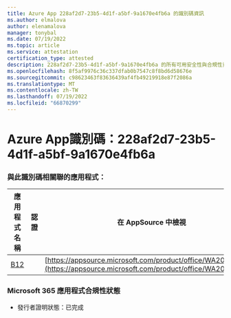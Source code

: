```yaml
---
title: Azure App 228af2d7-23b5-4d1f-a5bf-9a1670e4fb6a 的識別碼資訊
ms.author: elmalova
author: elenamalova
manager: tonybal
ms.date: 07/19/2022
ms.topic: article
ms.service: attestation
certification_type: attested
description: 228af2d7-23b5-4d1f-a5bf-9a1670e4fb6a 的所有可用安全性與合規性資訊。
ms.openlocfilehash: 8f5af9976c36c337dfab0b7547c8f8bd6d58676e
ms.sourcegitcommit: c98623463f83636439af4fb49219918e87f2086a
ms.translationtype: MT
ms.contentlocale: zh-TW
ms.lasthandoff: 07/19/2022
ms.locfileid: "66870299"
---
```

# <a name="azure-app-id-228af2d7-23b5-4d1f-a5bf-9a1670e4fb6a"></a>Azure App識別碼：228af2d7-23b5-4d1f-a5bf-9a1670e4fb6a


### <a name="apps-associated-with-this-id"></a>與此識別碼相關聯的應用程式：
| **應用程式名稱** | **認證** | **在 AppSource 中檢視** |
|--------------|---------------|-----------------------|
| [B12](../forward/WA200004073.md) |  | [https://appsource.microsoft.com/product/office/WA200004073](https://appsource.microsoft.com/product/office/WA200004073) |

### <a name="microsoft-365-app-compliance-status"></a>Microsoft 365 應用程式合規性狀態
- 發行者證明狀態：已完成
